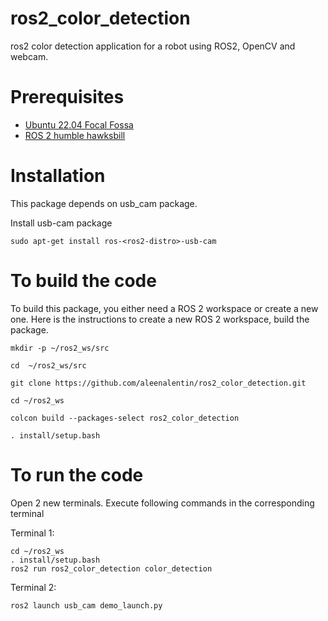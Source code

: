 # ros2_color_detection

ros2 color detection application for a robot using ROS2, OpenCV and webcam.

# Prerequisites

* [Ubuntu 22.04 Focal Fossa](https://releases.ubuntu.com/22.04/)
* [ROS 2 humble hawksbill ](https://docs.ros.org/en/humble/Installation/Ubuntu-Install-Debians.html)


# Installation

This package depends on  usb_cam package.

Install usb-cam package
```
sudo apt-get install ros-<ros2-distro>-usb-cam

```
# To build the code

To build this package, you either need a ROS 2 workspace or create a new one. Here is the instructions to create a new ROS 2 workspace, build the package.

```
mkdir -p ~/ros2_ws/src

cd  ~/ros2_ws/src

git clone https://github.com/aleenalentin/ros2_color_detection.git

cd ~/ros2_ws

colcon build --packages-select ros2_color_detection

. install/setup.bash
```

# To run the code

Open 2 new terminals. Execute following commands in the corresponding terminal

Terminal 1:
```
cd ~/ros2_ws
. install/setup.bash
ros2 run ros2_color_detection color_detection 

```
Terminal 2:

```
ros2 launch usb_cam demo_launch.py

```




